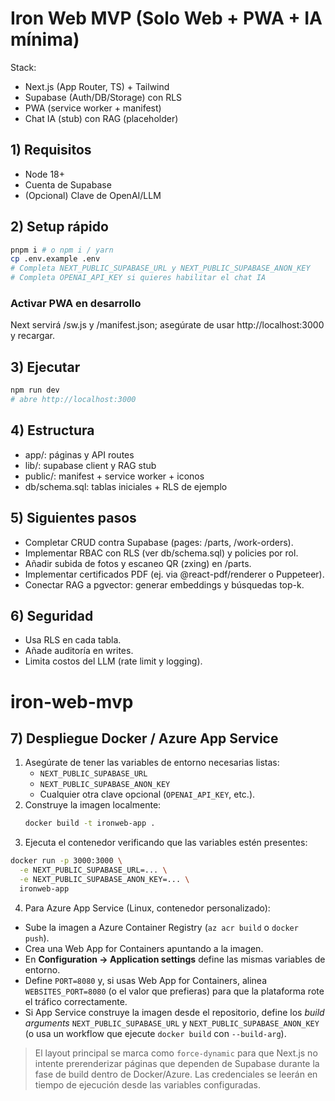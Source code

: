 
# Iron Web MVP (Solo Web + PWA + IA mínima)

Stack:
- Next.js (App Router, TS) + Tailwind
- Supabase (Auth/DB/Storage) con RLS
- PWA (service worker + manifest)
- Chat IA (stub) con RAG (placeholder)

## 1) Requisitos
- Node 18+
- Cuenta de Supabase
- (Opcional) Clave de OpenAI/LLM

## 2) Setup rápido
```bash
pnpm i # o npm i / yarn
cp .env.example .env
# Completa NEXT_PUBLIC_SUPABASE_URL y NEXT_PUBLIC_SUPABASE_ANON_KEY
# Completa OPENAI_API_KEY si quieres habilitar el chat IA
```

### Activar PWA en desarrollo
Next servirá /sw.js y /manifest.json; asegúrate de usar http://localhost:3000 y recargar.

## 3) Ejecutar
```bash
npm run dev
# abre http://localhost:3000
```

## 4) Estructura
- app/: páginas y API routes
- lib/: supabase client y RAG stub
- public/: manifest + service worker + iconos
- db/schema.sql: tablas iniciales + RLS de ejemplo

## 5) Siguientes pasos
- Completar CRUD contra Supabase (pages: /parts, /work-orders).
- Implementar RBAC con RLS (ver db/schema.sql) y policies por rol.
- Añadir subida de fotos y escaneo QR (zxing) en /parts.
- Implementar certificados PDF (ej. via @react-pdf/renderer o Puppeteer).
- Conectar RAG a pgvector: generar embeddings y búsquedas top-k.

## 6) Seguridad
- Usa RLS en cada tabla.
- Añade auditoría en writes.
- Limita costos del LLM (rate limit y logging).

# iron-web-mvp

## 7) Despliegue Docker / Azure App Service

1. Asegúrate de tener las variables de entorno necesarias listas:
   - `NEXT_PUBLIC_SUPABASE_URL`
   - `NEXT_PUBLIC_SUPABASE_ANON_KEY`
   - Cualquier otra clave opcional (`OPENAI_API_KEY`, etc.).
2. Construye la imagen localmente:
   ```bash
   docker build -t ironweb-app .
   ```
3. Ejecuta el contenedor verificando que las variables estén presentes:
  ```bash
  docker run -p 3000:3000 \
    -e NEXT_PUBLIC_SUPABASE_URL=... \
    -e NEXT_PUBLIC_SUPABASE_ANON_KEY=... \
    ironweb-app
  ```
4. Para Azure App Service (Linux, contenedor personalizado):
  - Sube la imagen a Azure Container Registry (`az acr build` o `docker push`).
  - Crea una Web App for Containers apuntando a la imagen.
  - En **Configuration → Application settings** define las mismas variables de entorno.
  - Define `PORT=8080` y, si usas Web App for Containers, alinea `WEBSITES_PORT=8080` (o el valor que prefieras) para que la plataforma rote el tráfico correctamente.
  - Si App Service construye la imagen desde el repositorio, define los *build arguments* `NEXT_PUBLIC_SUPABASE_URL` y `NEXT_PUBLIC_SUPABASE_ANON_KEY` (o usa un workflow que ejecute `docker build` con `--build-arg`).

> El layout principal se marca como `force-dynamic` para que Next.js no intente prerenderizar páginas que dependen de Supabase durante la fase de build dentro de Docker/Azure. Las credenciales se leerán en tiempo de ejecución desde las variables configuradas.
